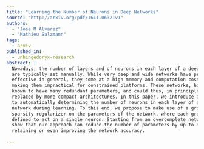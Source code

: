 ```yaml
---
title: "Learning the Number of Neurons in Deep Networks"
source: "http://arxiv.org/pdf/1611.06321v1"
authors:
  - "Jose M Alvarez"
  - "Mathieu Salzmann"
tags:
  - arxiv
published_in:
  - unhingedoryx-research
abstract: |
  Nowadays, the number of layers and of neurons in each layer of a deep network
  are typically set manually. While very deep and wide networks have proven
  effective in general, they come at a high memory and computation cost, thus
  making them impractical for constrained platforms. These networks, however, are
  known to have many redundant parameters, and could thus, in principle, be
  replaced by more compact architectures. In this paper, we introduce an approach
  to automatically determining the number of neurons in each layer of a deep
  network during learning. To this end, we propose to make use of a group
  sparsity regularizer on the parameters of the network, where each group is
  defined to act on a single neuron. Starting from an overcomplete network, we
  show that our approach can reduce the number of parameters by up to 80\% while
  retaining or even improving the network accuracy.
  
---
```

